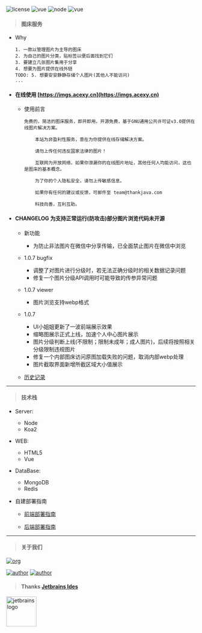 ![license](https://img.shields.io/badge/license-GNU-100000.svg)
![vue](https://img.shields.io/badge/>-vue-lightred.svg)
![node](https://img.shields.io/badge/>-nodejs-green.svg)
![vue](https://img.shields.io/badge/>-koa2-blue.svg)

> #### 图床服务

- Why

    ```
    1. 一款以管理图片为主导的图床
    2. 为自己的图片分类，贴标签以便后面找到它们
    3. 要建立几张图片集用于分享
    4. 想要为图片提供在线外链
    TODO: 5. 想要安安静静存储个人图片(其他人不能访问)
    ...
    ```

- #### 在线使用 [https://imgs.acexy.cn](https://imgs.acexy.cn)

    - 使用前言
    
        ```
        免费的，简洁的图床服务，即开即用，开源免费，基于GNU通用公共许可证v3.0提供在线图片解决方案。

            本站为非盈利性服务，意在为你提供在线存储解决方案。

            请勿上传任何违反国家法律的图片！

            互联网为开放网络，如果你泄漏你的在线图片地址，其他任何人均能访问，这也是图床的基本概念。

            为了你的个人隐私安全，请勿上传敏感信息。

            如果你有任何的建议或反馈，可邮件至 team@thankjava.com

            科技向善，互利互助。

        ```

- #### CHANGELOG **为支持正常运行(防攻击)部分图片浏览代码未开源**

    - 新功能
    
        - 为防止非法图片在微信中分享传输，已全面禁止图片在微信中浏览

    - 1.0.7 bugfix
    
        - 调整了对图片进行分级时，若无法正确分级时的相关数据记录问题
        - 修复一个图片分级API调用时可能导致的传参异常问题

    - 1.0.7 viewer
        
        - 图片浏览支持webp格式
        
    - 1.0.7

        - UI小姐姐更新了一波前端展示效果
        - 缩略图展示正式上线，加速个人中心图片展示
        - 图片分级判断上线(不限制；限制未成年；成人图片)，后续将按照相关分级限制违规图片
        - 修复一个内部图床访问原图加载失败的问题，取消内部webp处理
        - 图片截取界面新增所截区域大小值展示
    
    - [历史记录](https://github.com/lazy-koala/imgs-upload-srv/blob/master/doc/changelog.md)
---
> #### 技术栈
- Server:

    - Node
    - Koa2
            
- WEB:

    - HTML5
    - Vue
            
- DataBase:

    - MongoDB
    - Redis
- 自建部署指南

    - [前端部署指南](https://github.com/lazy-koala/imgs-upload-srv/blob/master/doc/deploy-web.md)

    - [后端部署指南](https://github.com/lazy-koala/imgs-upload-srv/blob/master/doc/deploy-srv.md)
---    
> #### 关于我们

[![org](https://img.shields.io/badge/org-@LazyKoala-yellow.svg)](https://github.com/lazy-koala/)

[![author](https://img.shields.io/badge/author-@qazyuan-blue.svg)](https://github.com/qazyuan/) [![author](https://img.shields.io/badge/author-@acexy-blue.svg)](https://github.com/acexy/)

> #### Thanks [Jetbrains Ides](https://www.jetbrains.com/?from=imgs-upload-srv)
<img src="https://source.acexy.cn/view/XPgu+qW" width = "80" height = "80" alt="jetbrains logo" />
